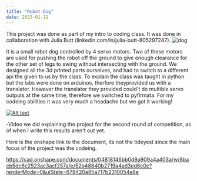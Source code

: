 ```yaml
---
title: "Robot Dog"
date: 2025-01-12
---
```

This project was done as part of my intro to coding class. It was done in collaboration with Julia Butt (linkedin.com/in/julia-butt-805297247).
![dog](https://github.com/user-attachments/assets/ef0ed1aa-4cba-4bbd-9cb6-a14c581430e2)

It is a small robot dog controlled by 4 servo motors. Two of these motors are used for pushing the robot off the ground to give enough clearance for the other set of legs to swing without intersecting with the ground. We designed all the 3d printed parts ourselves, and had to switch to a different api the given to us by the class. To explain the class was taught in python but the labs were done on arduinos, therfore theyprovided us with a translator. However the translator they provided could't do multible servo outputs at the same time, therefore we switched to pyfirmata. For my codeing abilities it was very much a headache but we got it working! 

[![Alt text](https://img.youtube.com/vi/GlCDJEZUUvM/0.jpg)](https://www.youtube.com/watch?v=GlCDJEZUUvM)

-Video we did explaining the project for the second round of competition, as of when I write this results aren't out yet.

Here is the onshape link to the document, its not the tideyest since the main focus of the project was the codeing. 

https://cad.onshape.com/documents/04818146bb0d9a909a4a403a/w/8bacb5dc6c2523ac3acf257a/e/52b48840b2719a4ad3ed6c0c?renderMode=0&uiState=678420a85a717b2310054a8e
